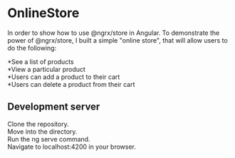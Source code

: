 # OnlineStore

In order to show how to use @ngrx/store in Angular. To demonstrate the power of @ngrx/store, I built a simple "online store", that will allow users to do the following:

*See a list of products <br>
*View a particular product <br>
*Users can add a product to their cart <br>
*Users can delete a product from their cart <br>

## Development server

Clone the repository. <br>
Move into the directory. <br>
Run the ng serve command. <br>
Navigate to localhost:4200 in your browser. <br>
